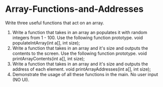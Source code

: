 # Array-Functions-and-Addresses

Write three useful functions that act on an array.
1. Write a function that takes in an array an populates it with random integers from 1 - 100.  Use the following function prototype.
void populateIntArray(int a[], int size);
2. Write a function that takes in an array and it's size and outputs the contents to the screen. Use the following function prototype.
void printArrayContents(int a[], int size);
3. Write a function that takes in an array and it's size and outputs the address of each element.
void printArrayAddresses(int a[], int size);
4. Demonstrate the usage of all these functions in the main. No user input (NO UI).
